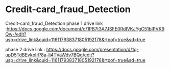 # Credit-card_fraud_Detection
Credit-card_fraud_Detection
phase 1 drive link :https://docs.google.com/document/d/1PB7t3A7JSFE0RdIVKJYgC51bIPVK9Qw-/edit?usp=drive_link&ouid=116117938371805192178&rtpof=true&sd=true

phase 2 drive link : https://docs.google.com/presentation/d/1q-upD5TdBEvkpIrP8a-Ij4TVaWdv7BQg/edit?usp=drive_link&ouid=116117938371805192178&rtpof=true&sd=true
